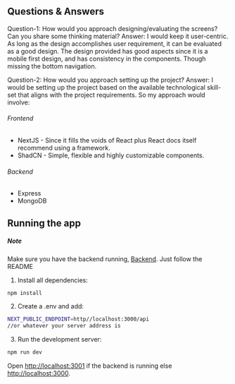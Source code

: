 ## Questions & Answers

Question-1: How would you approach designing/evaluating the screens? Can you share some thinking material?
Answer: I would keep it user-centric. As long as the design accomplishes user requirement, it can be evaluated as a good design. The design provided has good aspects since it is a mobile first design, and has consistency in the components. Though missing the bottom navigation.

Question-2: How would you approach setting up the project?
Answer: I would be setting up the project based on the available technological skill-set that aligns with the project requirements. So my approach would involve:
###### Frontend
- NextJS - Since it fills the voids of React plus React docs itself recommend using a framework.
- ShadCN - Simple, flexible and highly customizable components.

###### Backend
- Express
- MongoDB



## Running the app

##### Note
Make sure you have the backend running, [Backend](https://github.com/HamadUllah16/grayhat_assessment_server). Just follow the README

1. Install all dependencies:

```bash
npm install
```

2. Create a .env and add:
```bash
NEXT_PUBLIC_ENDPOINT=http//localhost:3000/api
//or whatever your server address is
```

3. Run the development server:
```bash
npm run dev
```

Open [http://localhost:3001](http://localhost:3001) if the backend is running else [http://localhost:3000](http://localhost:3000).
